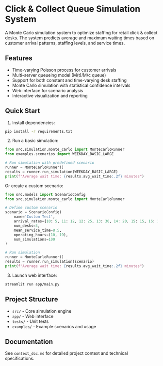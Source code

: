 # Click & Collect Queue Simulation System

A Monte Carlo simulation system to optimize staffing for retail click & collect desks. The system predicts average and maximum waiting times based on customer arrival patterns, staffing levels, and service times.

## Features

- Time-varying Poisson process for customer arrivals
- Multi-server queueing model (M(t)/M/c queue)
- Support for both constant and time-varying desk staffing
- Monte Carlo simulation with statistical confidence intervals
- Web interface for scenario analysis
- Interactive visualization and reporting

## Quick Start

1. Install dependencies:
```bash
pip install -r requirements.txt
```

2. Run a basic simulation:
```python
from src.simulation.monte_carlo import MonteCarloRunner
from examples.scenarios import WEEKDAY_BASIC_LARGE

# Run simulation with predefined scenario
runner = MonteCarloRunner()
results = runner.run_simulation(WEEKDAY_BASIC_LARGE)
print(f"Average wait time: {results.avg_wait_time:.2f} minutes")
```

Or create a custom scenario:
```python
from src.models import ScenarioConfig
from src.simulation.monte_carlo import MonteCarloRunner

# Define custom scenario
scenario = ScenarioConfig(
    name='Custom Test',
    arrival_rates={10: 5, 11: 12, 12: 25, 13: 30, 14: 20, 15: 15, 16: 10, 17: 8, 18: 5},
    num_desks=3,
    mean_service_time=8.5,
    operating_hours=(10, 19),
    num_simulations=100
)

# Run simulation
runner = MonteCarloRunner()
results = runner.run_simulation(scenario)
print(f"Average wait time: {results.avg_wait_time:.2f} minutes")
```

3. Launch web interface:
```bash
streamlit run app/main.py
```

## Project Structure

- `src/` - Core simulation engine
- `app/` - Web interface
- `tests/` - Unit tests
- `examples/` - Example scenarios and usage

## Documentation

See `context_doc.md` for detailed project context and technical specifications.
